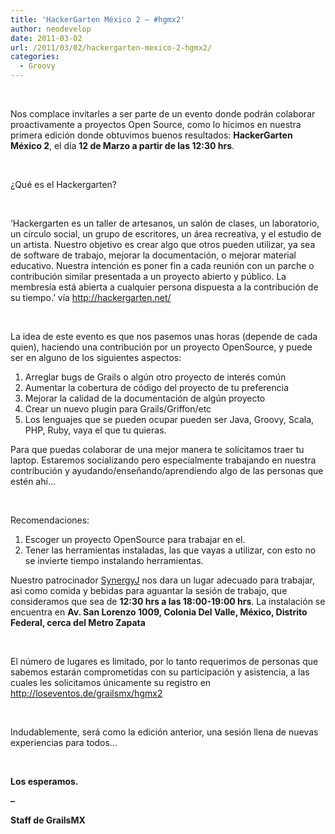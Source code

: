 ```yaml
---
title: 'HackerGarten México 2 – #hgmx2'
author: neodevelop
date: 2011-03-02
url: /2011/03/02/hackergarten-mexico-2-hgmx2/
categories:
  - Groovy
---
```

&nbsp;

Nos complace invitarles a ser parte de un evento donde podr&aacute;n colaborar proactivamente a proyectos Open Source, como lo hicimos en nuestra primera edici&oacute;n donde obtuvimos buenos resultados: **HackerGarten M&eacute;xico 2**, el d&iacute;a **12 de Marzo a partir de las 12:30 hrs**.

&nbsp;

&iquest;Qu&eacute; es el Hackergarten?

&nbsp;

&#8216;Hackergarten es un taller de artesanos, un sal&oacute;n de clases, un laboratorio, un c&iacute;rculo social, un grupo de escritores, un &aacute;rea recreativa, y el estudio de un artista. Nuestro objetivo es crear algo que otros pueden utilizar, ya sea de software de trabajo, mejorar la documentaci&oacute;n, o mejorar material educativo. Nuestra intenci&oacute;n es poner fin a cada reuni&oacute;n con un parche o contribuci&oacute;n similar presentada a un proyecto abierto y p&uacute;blico. La membres&iacute;a est&aacute; abierta a cualquier persona dispuesta a la contribuci&oacute;n de su tiempo.&#8217; v&iacute;a <http://hackergarten.net/>

&nbsp;

La idea de este evento es que nos pasemos unas horas (depende de cada quien), haciendo una contribuci&oacute;n por un proyecto OpenSource, y puede ser en alguno de los siguientes aspectos:

  1. Arreglar bugs de Grails o alg&uacute;n otro proyecto de inter&eacute;s com&uacute;n
  2. Aumentar la cobertura de c&oacute;digo del proyecto de tu preferencia
  3. Mejorar la calidad de la documentaci&oacute;n de alg&uacute;n proyecto
  4. Crear un nuevo plugin para Grails/Griffon/etc
  5. Los lenguajes que se pueden ocupar pueden ser Java, Groovy, Scala, PHP, Ruby, vaya el que tu quieras.

Para que puedas colaborar de una mejor manera te solicitamos traer tu laptop. Estaremos socializando pero especialmente trabajando en nuestra contribuci&oacute;n y ayudando/ense&ntilde;ando/aprendiendo algo de las personas que est&eacute;n ah&iacute;&#8230;

&nbsp;

Recomendaciones:

  1. Escoger un proyecto OpenSource para trabajar en el.
  2. Tener las herramientas instaladas, las que vayas a utilizar, con esto no se invierte tiempo instalando herramientas.

Nuestro patrocinador [SynergyJ][1] nos dara un lugar adecuado para trabajar, asi como comida y bebidas para aguantar la sesi&oacute;n de trabajo, que consideramos que sea de **12:30 hrs a las 18:00-19:00 hrs**. La instalaci&oacute;n se encuentra en **Av. San Lorenzo 1009, Colonia Del Valle, M&eacute;xico, Distrito Federal, cerca del Metro Zapata**

&nbsp;

El n&uacute;mero de lugares es limitado, por lo tanto requerimos de personas que sabemos estar&aacute;n comprometidas con su participaci&oacute;n y asistencia, a las cuales les solicitamos &uacute;nicamente su registro en <http://loseventos.de/grailsmx/hgmx2>

&nbsp;

Indudablemente, ser&aacute; como la edici&oacute;n anterior, una sesi&oacute;n llena de nuevas experiencias para todos&#8230;

&nbsp;

**Los esperamos.**

**&#8211;**

**Staff de GrailsMX**

&nbsp;

 [1]: http://synergyj.com